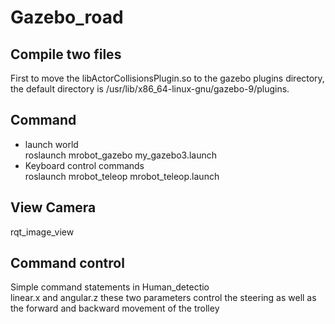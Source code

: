 # Gazebo_road
## Compile two files
First to move the libActorCollisionsPlugin.so to the gazebo plugins directory, the default directory is /usr/lib/x86_64-linux-gnu/gazebo-9/plugins.

## Command
* launch world  
roslaunch mrobot_gazebo my_gazebo3.launch
* Keyboard control commands  
roslaunch mrobot_teleop mrobot_teleop.launch
## View Camera
rqt_image_view
## Command control
Simple command statements in Human_detectio  
linear.x and angular.z these two parameters control the steering as well as the forward and backward movement of the trolley
